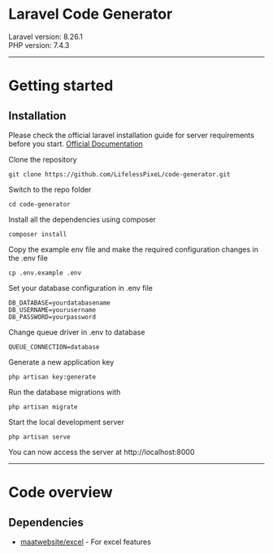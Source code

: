 # Laravel Code Generator

Laravel version: 8.26.1 <br>
PHP version: 7.4.3

----------

# Getting started

## Installation

Please check the official laravel installation guide for server requirements before you start. [Official Documentation](https://laravel.com/docs/5.4/installation#installation)


Clone the repository

    git clone https://github.com/LifelessPixeL/code-generator.git

Switch to the repo folder

    cd code-generator

Install all the dependencies using composer

    composer install

Copy the example env file and make the required configuration changes in the .env file

    cp .env.example .env
    
Set your database configuration in .env file

    DB_DATABASE=yourdatabasename
    DB_USERNAME=yourusername
    DB_PASSWORD=yourpassword
    
Change queue driver in .env to database

    QUEUE_CONNECTION=database

Generate a new application key

    php artisan key:generate 

Run the database migrations with

    php artisan migrate

Start the local development server

    php artisan serve

You can now access the server at http://localhost:8000

----------

# Code overview

## Dependencies

- [maatwebsite/excel](https://github.com/Maatwebsite/Laravel-Excel) - For excel features